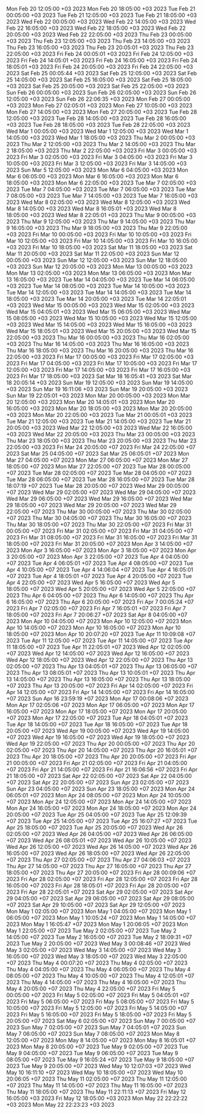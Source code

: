 Mon Feb 20 12:05:00 +03 2023
Mon Feb 20 18:05:00 +03 2023
Tue Feb 21 00:05:00 +03 2023
Tue Feb 21 12:05:00 +03 2023
Tue Feb 21 18:05:00 +03 2023
Wed Feb 22 00:05:00 +03 2023
Wed Feb 22 14:05:00 +03 2023
Wed Feb 22 16:05:00 +03 2023
Wed Feb 22 18:05:00 +03 2023
Wed Feb 22 20:05:00 +03 2023
Wed Feb 22 22:05:00 +03 2023
Thu Feb 23 00:05:00 +03 2023
Thu Feb 23 12:05:00 +03 2023
Thu Feb 23 14:05:00 +03 2023
Thu Feb 23 16:05:00 +03 2023
Thu Feb 23 20:05:01 +03 2023
Thu Feb 23 22:05:00 +03 2023
Fri Feb 24 00:05:01 +03 2023
Fri Feb 24 12:05:00 +03 2023
Fri Feb 24 14:05:01 +03 2023
Fri Feb 24 16:05:00 +03 2023
Fri Feb 24 18:05:01 +03 2023
Fri Feb 24 20:05:00 +03 2023
Fri Feb 24 22:05:00 +03 2023
Sat Feb 25 00:05:44 +03 2023
Sat Feb 25 12:05:00 +03 2023
Sat Feb 25 14:05:00 +03 2023
Sat Feb 25 16:05:00 +03 2023
Sat Feb 25 18:05:00 +03 2023
Sat Feb 25 20:05:00 +03 2023
Sat Feb 25 22:05:00 +03 2023
Sun Feb 26 00:05:00 +03 2023
Sun Feb 26 02:05:00 +03 2023
Sun Feb 26 12:05:00 +03 2023
Sun Feb 26 22:06:35 +03 2023
Mon Feb 27 00:05:00 +03 2023
Mon Feb 27 02:05:01 +03 2023
Mon Feb 27 10:05:00 +03 2023
Mon Feb 27 14:05:00 +03 2023
Mon Feb 27 20:05:00 +03 2023
Tue Feb 28 12:05:00 +03 2023
Tue Feb 28 14:05:00 +03 2023
Tue Feb 28 16:05:00 +03 2023
Tue Feb 28 18:05:00 +03 2023
Tue Feb 28 22:05:00 +03 2023
Wed Mar  1 00:05:00 +03 2023
Wed Mar  1 12:05:00 +03 2023
Wed Mar  1 14:05:00 +03 2023
Wed Mar  1 18:05:00 +03 2023
Thu Mar  2 00:05:00 +03 2023
Thu Mar  2 12:05:00 +03 2023
Thu Mar  2 14:05:00 +03 2023
Thu Mar  2 18:05:00 +03 2023
Thu Mar  2 22:05:00 +03 2023
Fri Mar  3 00:05:00 +03 2023
Fri Mar  3 02:05:00 +03 2023
Fri Mar  3 04:05:00 +03 2023
Fri Mar  3 10:05:00 +03 2023
Fri Mar  3 12:05:00 +03 2023
Fri Mar  3 14:05:00 +03 2023
Sun Mar  5 12:05:00 +03 2023
Mon Mar  6 04:05:00 +03 2023
Mon Mar  6 06:05:00 +03 2023
Mon Mar  6 16:05:00 +03 2023
Mon Mar  6 18:05:00 +03 2023
Mon Mar  6 22:05:00 +03 2023
Tue Mar  7 02:05:00 +03 2023
Tue Mar  7 04:05:00 +03 2023
Tue Mar  7 06:05:00 +03 2023
Tue Mar  7 08:05:00 +03 2023
Tue Mar  7 14:05:00 +03 2023
Tue Mar  7 16:05:00 +03 2023
Wed Mar  8 02:05:00 +03 2023
Wed Mar  8 12:05:00 +03 2023
Wed Mar  8 14:05:00 +03 2023
Wed Mar  8 16:05:01 +03 2023
Wed Mar  8 18:05:00 +03 2023
Wed Mar  8 22:05:01 +03 2023
Thu Mar  9 00:05:00 +03 2023
Thu Mar  9 12:05:00 +03 2023
Thu Mar  9 14:05:00 +03 2023
Thu Mar  9 16:05:00 +03 2023
Thu Mar  9 18:05:00 +03 2023
Thu Mar  9 22:05:00 +03 2023
Fri Mar 10 00:05:00 +03 2023
Fri Mar 10 10:05:00 +03 2023
Fri Mar 10 12:05:00 +03 2023
Fri Mar 10 14:05:00 +03 2023
Fri Mar 10 16:05:00 +03 2023
Fri Mar 10 18:05:00 +03 2023
Sat Mar 11 18:05:00 +03 2023
Sat Mar 11 20:05:00 +03 2023
Sat Mar 11 22:05:00 +03 2023
Sun Mar 12 00:05:00 +03 2023
Sun Mar 12 12:05:00 +03 2023
Sun Mar 12 18:05:00 +03 2023
Sun Mar 12 20:05:00 +03 2023
Mon Mar 13 00:05:00 +03 2023
Mon Mar 13 02:05:00 +03 2023
Mon Mar 13 06:05:00 +03 2023
Mon Mar 13 16:05:00 +03 2023
Tue Mar 14 04:05:00 +03 2023
Tue Mar 14 06:05:00 +03 2023
Tue Mar 14 08:05:00 +03 2023
Tue Mar 14 10:05:00 +03 2023
Tue Mar 14 12:05:00 +03 2023
Tue Mar 14 14:05:00 +03 2023
Tue Mar 14 18:05:00 +03 2023
Tue Mar 14 20:05:00 +03 2023
Tue Mar 14 22:05:01 +03 2023
Wed Mar 15 00:05:00 +03 2023
Wed Mar 15 02:05:00 +03 2023
Wed Mar 15 04:05:01 +03 2023
Wed Mar 15 06:05:00 +03 2023
Wed Mar 15 08:05:00 +03 2023
Wed Mar 15 10:05:00 +03 2023
Wed Mar 15 12:05:00 +03 2023
Wed Mar 15 14:05:00 +03 2023
Wed Mar 15 16:05:00 +03 2023
Wed Mar 15 18:05:01 +03 2023
Wed Mar 15 20:05:00 +03 2023
Wed Mar 15 22:05:00 +03 2023
Thu Mar 16 00:05:00 +03 2023
Thu Mar 16 02:05:00 +03 2023
Thu Mar 16 14:05:00 +03 2023
Thu Mar 16 16:05:00 +03 2023
Thu Mar 16 18:05:00 +03 2023
Thu Mar 16 20:05:00 +03 2023
Thu Mar 16 22:05:00 +03 2023
Fri Mar 17 00:05:00 +03 2023
Fri Mar 17 02:05:00 +03 2023
Fri Mar 17 04:05:00 +03 2023
Fri Mar 17 10:05:00 +03 2023
Fri Mar 17 12:05:00 +03 2023
Fri Mar 17 14:05:00 +03 2023
Fri Mar 17 16:05:00 +03 2023
Fri Mar 17 18:05:00 +03 2023
Sat Mar 18 16:05:41 +03 2023
Sat Mar 18 20:05:14 +03 2023
Sun Mar 19 12:05:00 +03 2023
Sun Mar 19 14:05:00 +03 2023
Sun Mar 19 16:11:06 +03 2023
Sun Mar 19 20:05:00 +03 2023
Sun Mar 19 22:05:01 +03 2023
Mon Mar 20 00:05:00 +03 2023
Mon Mar 20 12:05:00 +03 2023
Mon Mar 20 14:05:01 +03 2023
Mon Mar 20 16:05:00 +03 2023
Mon Mar 20 18:05:00 +03 2023
Mon Mar 20 20:05:00 +03 2023
Mon Mar 20 22:05:00 +03 2023
Tue Mar 21 00:05:01 +03 2023
Tue Mar 21 12:05:00 +03 2023
Tue Mar 21 14:05:00 +03 2023
Tue Mar 21 20:05:00 +03 2023
Wed Mar 22 12:05:00 +03 2023
Wed Mar 22 16:05:00 +03 2023
Wed Mar 22 20:05:00 +03 2023
Thu Mar 23 00:05:00 +03 2023
Thu Mar 23 18:05:00 +03 2023
Thu Mar 23 20:05:00 +03 2023
Thu Mar 23 22:05:00 +03 2023
Fri Mar 24 20:05:00 +07 2023
Fri Mar 24 22:05:00 +07 2023
Sat Mar 25 04:05:00 +07 2023
Sat Mar 25 06:05:01 +07 2023
Mon Mar 27 04:05:00 +07 2023
Mon Mar 27 06:05:00 +07 2023
Mon Mar 27 18:05:00 +07 2023
Mon Mar 27 22:05:00 +07 2023
Tue Mar 28 00:05:00 +07 2023
Tue Mar 28 02:05:00 +07 2023
Tue Mar 28 04:05:00 +07 2023
Tue Mar 28 06:05:00 +07 2023
Tue Mar 28 16:05:00 +07 2023
Tue Mar 28 18:07:19 +07 2023
Tue Mar 28 20:05:00 +07 2023
Wed Mar 29 00:05:00 +07 2023
Wed Mar 29 02:05:00 +07 2023
Wed Mar 29 04:05:00 +07 2023
Wed Mar 29 06:05:00 +07 2023
Wed Mar 29 16:05:00 +07 2023
Wed Mar 29 18:05:00 +07 2023
Wed Mar 29 20:05:00 +07 2023
Wed Mar 29 22:05:00 +07 2023
Thu Mar 30 00:05:00 +07 2023
Thu Mar 30 02:05:00 +07 2023
Thu Mar 30 04:05:00 +07 2023
Thu Mar 30 16:05:00 +07 2023
Thu Mar 30 18:05:00 +07 2023
Thu Mar 30 22:05:00 +07 2023
Fri Mar 31 00:05:00 +07 2023
Fri Mar 31 02:05:00 +07 2023
Fri Mar 31 04:05:00 +07 2023
Fri Mar 31 08:05:00 +07 2023
Fri Mar 31 16:05:00 +07 2023
Fri Mar 31 18:05:00 +07 2023
Fri Mar 31 20:05:00 +07 2023
Mon Apr  3 14:05:00 +07 2023
Mon Apr  3 16:05:00 +07 2023
Mon Apr  3 18:05:00 +07 2023
Mon Apr  3 20:05:00 +07 2023
Mon Apr  3 22:05:00 +07 2023
Tue Apr  4 04:05:00 +07 2023
Tue Apr  4 06:05:01 +07 2023
Tue Apr  4 08:05:00 +07 2023
Tue Apr  4 10:05:00 +07 2023
Tue Apr  4 14:06:04 +07 2023
Tue Apr  4 16:05:01 +07 2023
Tue Apr  4 18:05:01 +07 2023
Tue Apr  4 20:05:00 +07 2023
Tue Apr  4 22:05:00 +07 2023
Wed Apr  5 16:05:00 +07 2023
Wed Apr  5 18:05:00 +07 2023
Wed Apr  5 20:05:00 +07 2023
Wed Apr  5 22:05:00 +07 2023
Thu Apr  6 04:05:00 +07 2023
Thu Apr  6 14:05:00 +07 2023
Thu Apr  6 16:05:00 +07 2023
Thu Apr  6 20:05:00 +07 2023
Fri Apr  7 00:05:24 +07 2023
Fri Apr  7 02:05:00 +07 2023
Fri Apr  7 16:05:01 +07 2023
Fri Apr  7 18:05:00 +07 2023
Fri Apr  7 20:06:27 +07 2023
Sat Apr  8 04:05:00 +07 2023
Mon Apr 10 04:05:00 +07 2023
Mon Apr 10 12:05:00 +07 2023
Mon Apr 10 14:05:00 +07 2023
Mon Apr 10 16:05:00 +07 2023
Mon Apr 10 18:05:00 +07 2023
Mon Apr 10 20:07:20 +07 2023
Tue Apr 11 10:09:08 +07 2023
Tue Apr 11 12:05:00 +07 2023
Tue Apr 11 14:05:00 +07 2023
Tue Apr 11 18:05:00 +07 2023
Tue Apr 11 22:05:01 +07 2023
Wed Apr 12 02:05:00 +07 2023
Wed Apr 12 14:05:00 +07 2023
Wed Apr 12 16:05:00 +07 2023
Wed Apr 12 18:05:00 +07 2023
Wed Apr 12 22:05:00 +07 2023
Thu Apr 13 02:05:00 +07 2023
Thu Apr 13 04:05:01 +07 2023
Thu Apr 13 06:05:00 +07 2023
Thu Apr 13 08:05:01 +07 2023
Thu Apr 13 10:05:01 +07 2023
Thu Apr 13 14:05:00 +07 2023
Thu Apr 13 16:05:00 +07 2023
Thu Apr 13 18:05:00 +07 2023
Thu Apr 13 20:05:00 +07 2023
Fri Apr 14 02:05:00 +07 2023
Fri Apr 14 12:05:00 +07 2023
Fri Apr 14 14:05:00 +07 2023
Fri Apr 14 16:05:00 +07 2023
Sun Apr 16 23:59:19 +07 2023
Mon Apr 17 00:08:06 +07 2023
Mon Apr 17 02:05:06 +07 2023
Mon Apr 17 06:05:00 +07 2023
Mon Apr 17 16:05:00 +07 2023
Mon Apr 17 18:05:00 +07 2023
Mon Apr 17 20:05:00 +07 2023
Mon Apr 17 22:05:00 +07 2023
Tue Apr 18 04:05:01 +07 2023
Tue Apr 18 14:05:00 +07 2023
Tue Apr 18 16:05:00 +07 2023
Tue Apr 18 20:05:00 +07 2023
Wed Apr 19 00:05:00 +07 2023
Wed Apr 19 14:05:00 +07 2023
Wed Apr 19 16:05:00 +07 2023
Wed Apr 19 18:05:00 +07 2023
Wed Apr 19 22:05:00 +07 2023
Thu Apr 20 00:05:00 +07 2023
Thu Apr 20 02:05:00 +07 2023
Thu Apr 20 14:05:00 +07 2023
Thu Apr 20 16:05:01 +07 2023
Thu Apr 20 18:05:00 +07 2023
Thu Apr 20 20:05:00 +07 2023
Fri Apr 21 00:05:00 +07 2023
Fri Apr 21 02:05:00 +07 2023
Fri Apr 21 04:05:00 +07 2023
Fri Apr 21 14:05:00 +07 2023
Fri Apr 21 16:06:56 +07 2023
Fri Apr 21 18:05:00 +07 2023
Sat Apr 22 02:05:00 +07 2023
Sat Apr 22 04:05:00 +07 2023
Sat Apr 22 20:05:00 +07 2023
Sun Apr 23 02:05:00 +07 2023
Sun Apr 23 04:05:00 +07 2023
Sun Apr 23 18:05:00 +07 2023
Mon Apr 24 06:05:01 +07 2023
Mon Apr 24 08:05:00 +07 2023
Mon Apr 24 10:05:00 +07 2023
Mon Apr 24 12:05:00 +07 2023
Mon Apr 24 14:05:00 +07 2023
Mon Apr 24 16:05:00 +07 2023
Mon Apr 24 18:05:00 +07 2023
Mon Apr 24 20:05:00 +07 2023
Tue Apr 25 04:05:00 +07 2023
Tue Apr 25 12:09:39 +07 2023
Tue Apr 25 14:05:00 +07 2023
Tue Apr 25 16:07:27 +07 2023
Tue Apr 25 18:05:00 +07 2023
Tue Apr 25 20:05:00 +07 2023
Wed Apr 26 02:05:00 +07 2023
Wed Apr 26 04:05:00 +07 2023
Wed Apr 26 06:05:00 +07 2023
Wed Apr 26 08:05:01 +07 2023
Wed Apr 26 10:05:00 +07 2023
Wed Apr 26 12:05:00 +07 2023
Wed Apr 26 14:05:00 +07 2023
Wed Apr 26 16:05:00 +07 2023
Wed Apr 26 18:05:00 +07 2023
Wed Apr 26 22:05:00 +07 2023
Thu Apr 27 02:05:00 +07 2023
Thu Apr 27 04:06:03 +07 2023
Thu Apr 27 14:05:00 +07 2023
Thu Apr 27 16:05:00 +07 2023
Thu Apr 27 18:05:00 +07 2023
Thu Apr 27 20:05:00 +07 2023
Fri Apr 28 00:09:06 +07 2023
Fri Apr 28 02:05:00 +07 2023
Fri Apr 28 12:05:00 +07 2023
Fri Apr 28 16:05:00 +07 2023
Fri Apr 28 18:05:01 +07 2023
Fri Apr 28 20:05:00 +07 2023
Fri Apr 28 22:05:01 +07 2023
Sat Apr 29 02:05:00 +07 2023
Sat Apr 29 04:05:00 +07 2023
Sat Apr 29 06:05:00 +07 2023
Sat Apr 29 08:05:00 +07 2023
Sat Apr 29 10:05:00 +07 2023
Sat Apr 29 12:05:00 +07 2023
Mon May  1 02:05:00 +07 2023
Mon May  1 04:05:00 +07 2023
Mon May  1 06:05:00 +07 2023
Mon May  1 10:05:24 +07 2023
Mon May  1 14:05:00 +07 2023
Mon May  1 16:05:47 +07 2023
Mon May  1 20:06:05 +07 2023
Mon May  1 22:05:00 +07 2023
Tue May  2 02:05:00 +07 2023
Tue May  2 14:05:00 +07 2023
Tue May  2 16:05:00 +07 2023
Tue May  2 18:09:31 +07 2023
Tue May  2 20:05:00 +07 2023
Wed May  3 00:08:46 +07 2023
Wed May  3 02:05:00 +07 2023
Wed May  3 14:05:00 +07 2023
Wed May  3 16:05:00 +07 2023
Wed May  3 18:05:00 +07 2023
Wed May  3 22:05:00 +07 2023
Thu May  4 00:07:20 +07 2023
Thu May  4 02:05:00 +07 2023
Thu May  4 04:05:00 +07 2023
Thu May  4 06:05:00 +07 2023
Thu May  4 08:05:00 +07 2023
Thu May  4 10:05:00 +07 2023
Thu May  4 12:05:01 +07 2023
Thu May  4 14:05:00 +07 2023
Thu May  4 16:05:00 +07 2023
Thu May  4 20:05:00 +07 2023
Thu May  4 22:05:00 +07 2023
Fri May  5 00:05:00 +07 2023
Fri May  5 02:05:00 +07 2023
Fri May  5 04:05:01 +07 2023
Fri May  5 06:05:00 +07 2023
Fri May  5 08:05:00 +07 2023
Fri May  5 10:05:00 +07 2023
Fri May  5 12:05:00 +07 2023
Fri May  5 14:05:00 +07 2023
Fri May  5 16:05:00 +07 2023
Fri May  5 18:05:00 +07 2023
Fri May  5 20:05:00 +07 2023
Sat May  6 02:05:00 +07 2023
Sun May  7 00:05:00 +07 2023
Sun May  7 02:05:00 +07 2023
Sun May  7 04:05:01 +07 2023
Sun May  7 06:05:00 +07 2023
Sun May  7 08:05:00 +07 2023
Mon May  8 12:05:00 +07 2023
Mon May  8 14:05:00 +07 2023
Mon May  8 16:05:01 +07 2023
Mon May  8 20:05:00 +07 2023
Tue May  9 02:05:00 +07 2023
Tue May  9 04:05:00 +07 2023
Tue May  9 06:05:00 +07 2023
Tue May  9 08:05:00 +07 2023
Tue May  9 16:05:24 +07 2023
Tue May  9 18:05:00 +07 2023
Tue May  9 20:05:00 +07 2023
Wed May 10 12:07:03 +07 2023
Wed May 10 16:11:10 +07 2023
Wed May 10 18:05:00 +07 2023
Wed May 10 20:06:05 +07 2023
Thu May 11 02:05:00 +07 2023
Thu May 11 12:05:00 +07 2023
Thu May 11 14:05:00 +07 2023
Thu May 11 16:05:00 +07 2023
Thu May 11 18:05:00 +07 2023
Thu May 11 22:11:13 +07 2023
Fri May 12 16:05:00 +03 2023
Fri May 12 18:05:00 +03 2023
Mon May 22 22:22:22 +03 2023
Mon May 22 22:23:23 +03 2023

